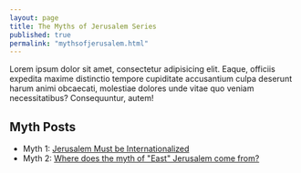 ```yaml
---
layout: page
title: The Myths of Jerusalem Series
published: true
permalink: "mythsofjerusalem.html"
---
```


Lorem ipsum dolor sit amet, consectetur adipisicing elit. Eaque, officiis expedita maxime distinctio tempore cupiditate accusantium culpa deserunt harum animi obcaecati, molestiae dolores unde vitae quo veniam necessitatibus? Consequuntur, autem!

## Myth Posts

* Myth 1: [Jerusalem Must be Internationalized](http://judeanpf.com/2015/03/10/Jerusalem-Myth-01/)
* Myth 2: [Where does the myth of "East" Jerusalem come from?](http://judeanpf.com/2015/03/20/Jerusalem-Myth-02/)
